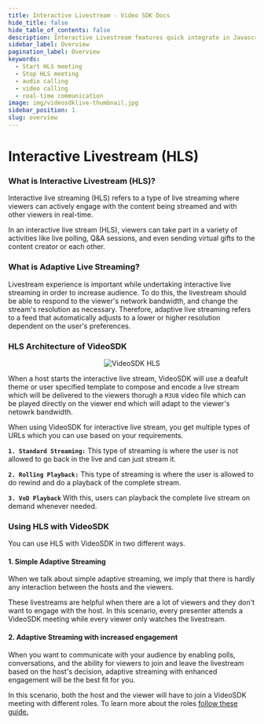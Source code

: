 ```yaml
---
title: Interactive Livestream - Video SDK Docs
hide_title: false
hide_table_of_contents: false
description: Interactive Livestream features quick integrate in Javascript, React JS, Android, IOS, React Native, Flutter with Video SDK to add live video & audio conferencing to your applications.
sidebar_label: Overview
pagination_label: Overview
keywords:
  - Start HLS meeting
  - Stop HLS meeting
  - audio calling
  - video calling
  - real-time communication
image: img/videosdklive-thumbnail.jpg
sidebar_position: 1
slug: overview
---
```


# Interactive Livestream (HLS)

### What is Interactive Livestream (HLS)?

Interactive live streaming (HLS) refers to a type of live streaming where viewers can actively engage with the content being streamed and with other viewers in real-time.

In an interactive live stream (HLS), viewers can take part in a variety of activities like live polling, Q&A sessions, and even sending virtual gifts to the content creator or each other.

### What is Adaptive Live Streaming?

Livestream experience is important while undertaking interactive live streaming in order to increase audience. To do this, the livestream should be able to respond to the viewer's network bandwidth, and change the stream's resolution as necessary. Therefore, adaptive live streaming refers to a feed that automatically adjusts to a lower or higher resolution dependent on the user's preferences.

### HLS Architecture of VideoSDK

<center>

![VideoSDK HLS](/img/VideoSDK-HLS.png)

</center>

When a host starts the interactive live stream, VideoSDK will use a deafult theme or user specified template to compose and encode a live stream which will be delivered to the viewers thorugh a `M3U8` video file which can be played directly on the viewer end which will adapt to the viewer's netowrk bandwidth.

When using VideoSDK for interactive live stream, you get multiple types of URLs which you can use based on your requirements.

**`1. Standard Streaming:`** This type of streaming is where the user is not allowed to go back in the live and can just stream it.

**`2. Rolling Playback:`** This type of streaming is where the user is allowed to do rewind and do a playback of the complete stream.

**`3. VoD Playback`** With this, users can playback the complete live stream on demand whenever needed.

### Using HLS with VideoSDK

You can use HLS with VideoSDK in two different ways.

#### 1. Simple Adaptive Streaming

When we talk about simple adaptive streaming, we imply that there is hardly any interaction between the hosts and the viewers.

These livestreams are helpful when there are a lot of viewers and they don't want to engage with the host. In this scenario, every presenter attends a VideoSDK meeting while every viewer only watches the livestream.

#### 2. Adaptive Streaming with increased engagement

When you want to communicate with your audience by enabling polls, conversations, and the ability for viewers to join and leave the livestream based on the host's decision, adaptive streaming with enhanced engagement will be the best fit for you.

In this scenario, both the host and the viewer will have to join a VideoSDK meeting with different roles. To learn more about the roles [follow these guide.](../handling-participants/manage-roles)
